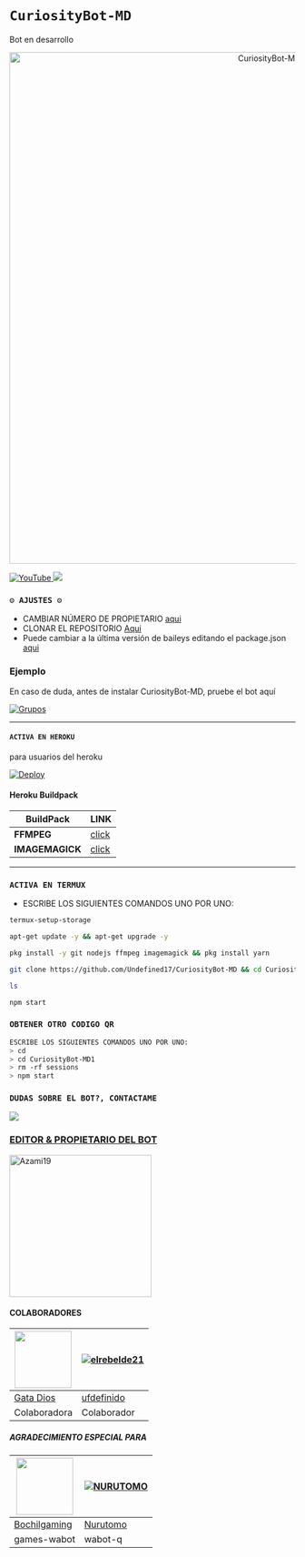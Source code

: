 # `CuriosityBot-MD` 
Bot en desarrollo

<p align="center">
<img src="https://telegra.ph/file/847bdd9005d7e75eb2373.jpg" alt="CuriosityBot-MD" width="900"/>
</p>
<a href="https://www.youtube.com/@Azami_19">
<img src="https://img.shields.io/badge/YouTube-FF0000?style=for-the-badge&logo=youtube&logoColor=white" alt="YouTube">
</a>
<a href="https://instagram.com/azami.19">
<img src="https://img.shields.io/badge/Instagram-E4405F?style=for-the-badge&logo=instagram&logoColor=white">
</a>

### `⚙️ AJUSTES ⚙️`
- CAMBIAR NÚMERO DE PROPIETARIO [aqui](https://github.com/Undefined17/CuriosityBot-MD/blob/main/config.js#L6)
- CLONAR EL REPOSITORIO [Aqui](https://github.com/Undefined17/CuriosityBot-MD/fork)
- Puede cambiar a la última versión de baileys editando el package.json [aqui](https://github.com/Undefined17/CuriosityBot-MD/blob/main/package.json#L42)

### Ejemplo 
En caso de duda, antes de instalar CuriosityBot-MD, pruebe el bot aquí

[![Grupos](https://img.shields.io/badge/CuriosityBot-25D366?style=for-the-badge&logo=whatsapp&logoColor=white)](https://chat.whatsapp.com/JiCOqSlcPVfEDu8WroH6ed) 

***

#### `ACTIVA EN HEROKU`
para usuarios del heroku

[![Deploy](https://www.herokucdn.com/deploy/button.svg)](https://heroku.com/deploy?template=https://github.com/Azami19/CuriosityBot-MD1)

#### Heroku Buildpack
| BuildPack | LINK |
|--------|--------|
| **FFMPEG** |[click](https://github.com/jonathanong/heroku-buildpack-ffmpeg-latest) |
| **IMAGEMAGICK** | [click](https://github.com/DuckyTeam/heroku-buildpack-imagemagick) |

***
### `ACTIVA EN TERMUX`
- ESCRIBE LOS SIGUIENTES COMANDOS UNO POR UNO:
```bash
termux-setup-storage
```

```bash
apt-get update -y && apt-get upgrade -y
```

```bash
pkg install -y git nodejs ffmpeg imagemagick && pkg install yarn
```

```bash
git clone https://github.com/Undefined17/CuriosityBot-MD && cd CuriosityBot-MD1 && yarn install && npm install
```

```bash
ls
```

```bash
npm start
```

### `OBTENER OTRO CODIGO QR`
```bash
ESCRIBE LOS SIGUIENTES COMANDOS UNO POR UNO:
> cd 
> cd CuriosityBot-MD1
> rm -rf sessions
> npm start
```

 ### `DUDAS SOBRE EL BOT?, CONTACTAME`

<a href="https://wa.me/59894808483"><img src="https://img.shields.io/badge/WhatsApp-25D366?style=for-the-badge&logo=whatsapp&logoColor=white" />

### EDITOR & PROPIETARIO DEL BOT
<a href="https://github.com/Undefined17"><img src="https://github.com/Undefined17.png" width="250" height="250" alt="Azami19"/></a>

#### COLABORADORES 
<a href="https://github.com/GataNina-Li"><img src="https://github.com/GataNina-Li.png?size=100" width="100" height="100"></a> | [![elrebelde21](https://github.com/ufdefinido.png?size=100)](https://github.com/ufdefinido) 
---|---
[Gata Dios](https://github.com/GataNina-Li)  | [ufdefinido](https://github.com/undefinidoo)
Colaboradora | Colaborador |

##### AGRADECIMIENTO ESPECIAL PARA
<!--[![Nurutomo](https://github.com/Nurutomo.png?size=100)](https://github.com/Nurutomo)
[![BochilGaming](https://github.com/BochilGaming.png?size=100)](https://github.com/BochilGaming)
[![adiwajshing/Baileys](https://github.com/adiwajshing.png?size=100)](https://github.com/adiwajshing)-->
<a href="https://github.com/BochilGaming"><img src="https://github.com/BochilGaming.png?size=100" width="100" height="100"></a> | [![NURUTOMO](https://github.com/Nurutomo.png?size=100)](https://github.com/Nurutomo) 
---|---
[Bochilgaming](https://github.com/BochilGaming)  | [Nurutomo](https://github.com/Nurutomo)
games-wabot | wabot-q |
